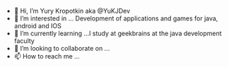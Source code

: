 - 👋 Hi, I’m Yury Kropotkin aka @YuKJDev 
- 👀 I’m interested in ... Development of applications and games for java, android and IOS
- 🌱 I’m currently learning ...I study at geekbrains at the java development faculty
- 💞️ I’m looking to collaborate on ...
- 📫 How to reach me ...


